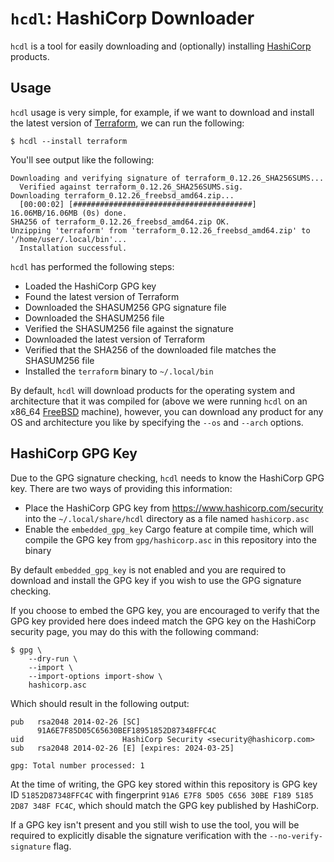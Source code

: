 # `hcdl`: HashiCorp Downloader

`hcdl` is a tool for easily downloading and (optionally) installing
[HashiCorp] products.

## Usage

`hcdl` usage is very simple, for example, if we want to download and install
the latest version of [Terraform], we can run the following:

```shell
$ hcdl --install terraform
```

You'll see output like the following:

```shell
Downloading and verifying signature of terraform_0.12.26_SHA256SUMS...
  Verified against terraform_0.12.26_SHA256SUMS.sig.
Downloading terraform_0.12.26_freebsd_amd64.zip...
  [00:00:02] [########################################] 16.06MB/16.06MB (0s) done.
SHA256 of terraform_0.12.26_freebsd_amd64.zip OK.
Unzipping 'terraform' from 'terraform_0.12.26_freebsd_amd64.zip' to '/home/user/.local/bin'...
  Installation successful.
```

`hcdl` has performed the following steps:

  - Loaded the HashiCorp GPG key
  - Found the latest version of Terraform
  - Downloaded the SHASUM256 GPG signature file
  - Downloaded the SHASUM256 file
  - Verified the SHASUM256 file against the signature
  - Downloaded the latest version of Terraform
  - Verified that the SHA256 of the downloaded file matches the SHASUM256 file
  - Installed the `terraform` binary to `~/.local/bin`

By default, `hcdl` will download products for the operating system and
architecture that it was compiled for (above we were running `hcdl` on an
x86\_64 [FreeBSD] machine), however, you can download any product for any OS
and architecture you like by specifying the `--os` and `--arch` options.

## HashiCorp GPG Key

Due to the GPG signature checking, `hcdl` needs to know the HashiCorp GPG key.
There are two ways of providing this information:

  - Place the HashiCorp GPG key from https://www.hashicorp.com/security into
    the `~/.local/share/hcdl` directory as a file named `hashicorp.asc`
  - Enable the `embedded_gpg_key` Cargo feature at compile time, which will
    compile the GPG key from `gpg/hashicorp.asc` in this repository into the
    binary

By default `embedded_gpg_key` is not enabled and you are required to download
and install the GPG key if you wish to use the GPG signature checking.

If you choose to embed the GPG key, you are encouraged to verify that the GPG
key provided here does indeed match the GPG key on the HashiCorp security page,
you may do this with the following command:

```shell
$ gpg \
    --dry-run \
    --import \
    --import-options import-show \
    hashicorp.asc
```

Which should result in the following output:

```
pub   rsa2048 2014-02-26 [SC]
      91A6E7F85D05C65630BEF18951852D87348FFC4C
uid                      HashiCorp Security <security@hashicorp.com>
sub   rsa2048 2014-02-26 [E] [expires: 2024-03-25]

gpg: Total number processed: 1
```

At the time of writing, the GPG key stored within this repository is GPG key
ID `51852D87348FFC4C` with fingerprint
`91A6 E7F8 5D05 C656 30BE F189 5185 2D87 348F FC4C`, which should match the GPG
key published by HashiCorp.

If a GPG key isn't present and you still wish to use the tool, you will be
required to explicitly disable the signature verification with the
`--no-verify-signature` flag.

<!-- links -->
[FreeBSD]: https://www.freebsd.org/
[HashiCorp]: https://www.hashicorp.com/
[Terraform]: https://www.terraform.io/
